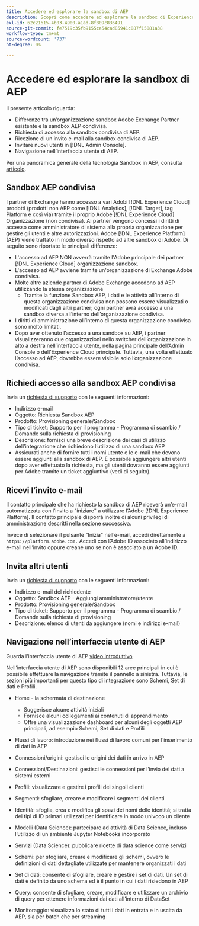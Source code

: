 ```yaml
---
title: Accedere ed esplorare la sandbox di AEP
description: Scopri come accedere ed esplorare la sandbox di Experience Platform.
exl-id: 62c21615-4b03-4900-a1ad-8f809c836491
source-git-commit: fe7519c35fb9155ce54cad85941c887f15881a38
workflow-type: tm+mt
source-wordcount: '737'
ht-degree: 0%

---
```


# Accedere ed esplorare la sandbox di AEP

Il presente articolo riguarda:

* Differenze tra un’organizzazione sandbox Adobe Exchange Partner esistente e la sandbox AEP condivisa.
* Richiesta di accesso alla sandbox condivisa di AEP.
* Ricezione di un invito e-mail alla sandbox condivisa di AEP.
* Invitare nuovi utenti in [!DNL Admin Console].
* Navigazione nell’interfaccia utente di AEP.

Per una panoramica generale della tecnologia Sandbox in AEP, consulta [articolo](https://docs.adobe.com/content/help/en/experience-platform/sandbox/home.html).

## Sandbox AEP condivisa

I partner di Exchange hanno accesso a vari Adobi [!DNL Experience Cloud] prodotti (prodotti non AEP come [!DNL Analytics], [!DNL Target], tag Platform e così via) tramite il proprio Adobe [!DNL Experience Cloud] Organizzazione (non condivisa). Ai partner vengono concessi i diritti di accesso come amministratore di sistema alla propria organizzazione per gestire gli utenti e altre autorizzazioni. Adobe [!DNL Experience Platform] (AEP) viene trattato in modo diverso rispetto ad altre sandbox di Adobe. Di seguito sono riportate le principali differenze:

* L&#39;accesso ad AEP NON avverrà tramite l&#39;Adobe principale dei partner [!DNL Experience Cloud] organizzazione sandbox.
* L&#39;accesso ad AEP avviene tramite un&#39;organizzazione di Exchange Adobe condivisa.
* Molte altre aziende partner di Adobe Exchange accedono ad AEP utilizzando la stessa organizzazione
   * Tramite la funzione Sandbox AEP, i dati e le attività all’interno di questa organizzazione condivisa non possono essere visualizzati o modificati dagli altri partner; ogni partner avrà accesso a una sandbox diversa all’interno dell’organizzazione condivisa.
* I diritti di amministrazione all’interno di questa organizzazione condivisa sono molto limitati.
* Dopo aver ottenuto l’accesso a una sandbox su AEP, i partner visualizzeranno due organizzazioni nello switcher dell’organizzazione in alto a destra nell’interfaccia utente, nella pagina principale dell’Admin Console o dell’Experience Cloud principale. Tuttavia, una volta effettuato l’accesso ad AEP, dovrebbe essere visibile solo l’organizzazione condivisa.

## Richiedi accesso alla sandbox AEP condivisa

Invia un [richiesta di supporto](https://adobeexchangeec.zendesk.com/hc/it-it/requests/new) con le seguenti informazioni:

* Indirizzo e-mail
* Oggetto: Richiesta Sandbox AEP
* Prodotto: Provisioning generale/Sandbox
* Tipo di ticket: Supporto per il programma - Programma di scambio / Domande sulla richiesta di provisioning
* Descrizione: fornisci una breve descrizione dei casi di utilizzo dell’integrazione che richiedono l’utilizzo di una sandbox AEP
* Assicurati anche di fornire tutti i nomi utente e le e-mail che devono essere aggiunti alla sandbox di AEP. È possibile aggiungere altri utenti dopo aver effettuato la richiesta, ma gli utenti dovranno essere aggiunti per Adobe tramite un ticket aggiuntivo (vedi di seguito).

## Ricevi l’invito e-mail

Il contatto principale che ha richiesto la sandbox di AEP riceverà un’e-mail automatizzata con l’invito a &quot;iniziare&quot; a utilizzare l’Adobe [!DNL Experience Platform]. Il contatto principale disporrà inoltre di alcuni privilegi di amministrazione descritti nella sezione successiva.

Invece di selezionare il pulsante &quot;Inizia&quot; nell’e-mail, accedi direttamente a `https://platform.adobe.com.` Accedi con l’Adobe ID associato all’indirizzo e-mail nell’invito oppure creane uno se non è associato a un Adobe ID.

## Invita altri utenti

Invia un [richiesta di supporto](https://adobeexchangeec.zendesk.com/hc/it-it/requests/new) con le seguenti informazioni:

* Indirizzo e-mail del richiedente
* Oggetto: Sandbox AEP - Aggiungi amministratore/utente
* Prodotto: Provisioning generale/Sandbox
* Tipo di ticket: Supporto per il programma - Programma di scambio / Domande sulla richiesta di provisioning
* Descrizione: elenco di utenti da aggiungere (nomi e indirizzi e-mail)

## Navigazione nell’interfaccia utente di AEP

Guarda l’interfaccia utente di AEP [video introduttivo](https://docs.adobe.com/content/help/en/platform-learn/tutorials/intro-to-platform/interface-tour.html)

Nell’interfaccia utente di AEP sono disponibili 12 aree principali in cui è possibile effettuare la navigazione tramite il pannello a sinistra. Tuttavia, le sezioni più importanti per questo tipo di integrazione sono Schemi, Set di dati e Profili.

* Home - la schermata di destinazione

   * Suggerisce alcune attività iniziali
   * Fornisce alcuni collegamenti ai contenuti di apprendimento
   * Offre una visualizzazione dashboard per alcuni degli oggetti AEP principali, ad esempio Schemi, Set di dati e Profili

* Flussi di lavoro: introduzione nei flussi di lavoro comuni per l’inserimento di dati in AEP
* Connessioni/origini: gestisci le origini dei dati in arrivo in AEP
* Connessioni/Destinazioni: gestisci le connessioni per l’invio dei dati a sistemi esterni
* Profili: visualizzare e gestire i profili dei singoli clienti
* Segmenti: sfogliare, creare e modificare i segmenti dei clienti
* Identità: sfoglia, crea e modifica gli spazi dei nomi delle identità; si tratta dei tipi di ID primari utilizzati per identificare in modo univoco un cliente
* Modelli (Data Science): partecipare ad attività di Data Science, incluso l’utilizzo di un ambiente Jupyter Notebooks incorporato
* Servizi (Data Science): pubblicare ricette di data science come servizi
* Schemi: per sfogliare, creare e modificare gli schemi, ovvero le definizioni di dati dettagliate utilizzate per mantenere organizzati i dati
* Set di dati: consente di sfogliare, creare e gestire i set di dati. Un set di dati è definito da uno schema ed è il punto in cui i dati risiedono in AEP
* Query: consente di sfogliare, creare, modificare e utilizzare un archivio di query per ottenere informazioni dai dati all’interno di DataSet
* Monitoraggio: visualizza lo stato di tutti i dati in entrata e in uscita da AEP, sia per batch che per streaming
